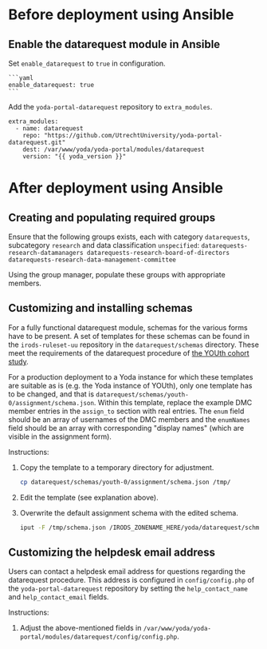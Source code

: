 # Before deployment using Ansible

## Enable the datarequest module in Ansible
Set `enable_datarequest` to `true` in configuration.

    ```yaml
    enable_datarequest: true
    ```

Add the `yoda-portal-datarequest` repository to `extra_modules`.
```
extra_modules:
  - name: datarequest
    repo: "https://github.com/UtrechtUniversity/yoda-portal-datarequest.git"
    dest: /var/www/yoda/yoda-portal/modules/datarequest
    version: "{{ yoda_version }}"
```

# After deployment using Ansible

## Creating and populating required groups

Ensure that the following groups exists, each with category `datarequests`,
subcategory `research` and data classification `unspecified`:
    ```
    datarequests-research-datamanagers
    datarequests-research-board-of-directors
    datarequests-research-data-management-committee
    ```

Using the group manager, populate these groups with appropriate members.

## Customizing and installing schemas
For a fully functional datarequest module, schemas for the various forms have to
be present. A set of templates for these schemas can be found in the
`irods-ruleset-uu` repository in the `datarequest/schemas` directory. These meet
the requirements of the datarequest procedure of
[the YOUth cohort study](https://www.uu.nl/en/research/youth-cohort-study).

For a production deployment to a Yoda instance for which these templates are
suitable as is (e.g. the Yoda instance of YOUth), only one template has to be
changed, and that is `datarequest/schemas/youth-0/assignment/schema.json`.
Within this template, replace the example DMC member entries in the `assign_to`
section with real entries. The `enum` field should be an array of usernames of
the DMC members and the `enumNames` field should be an array with corresponding
"display names" (which are visible in the assignment form).

Instructions:

1. Copy the template to a temporary directory for adjustment.

    ```bash
    cp datarequest/schemas/youth-0/assignment/schema.json /tmp/
    ```

2. Edit the template (see explanation above).

3. Overwrite the default assignment schema with the edited schema.

    ```bash
    iput -F /tmp/schema.json /IRODS_ZONENAME_HERE/yoda/datarequest/schmemas/assignment/`
    ```

## Customizing the helpdesk email address
Users can contact a helpdesk email address for questions regarding the
datarequest procedure. This address is configured in `config/config.php` of the
`yoda-portal-datarequest` repository by setting the `help_contact_name` and
`help_contact_email` fields.

Instructions:

1. Adjust the above-mentioned fields in `/var/www/yoda/yoda-portal/modules/datarequest/config/config.php`.
